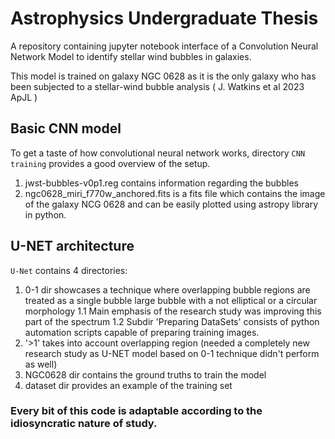 # Astrophysics Undergraduate Thesis

A repository containing jupyter notebook interface of a Convolution Neural Network Model to identify stellar wind bubbles in galaxies. 

This model is trained on galaxy NGC 0628 as it is the only galaxy who has been subjected to a stellar-wind bubble analysis ( J. Watkins et al 2023 ApJL )

## Basic CNN model

To get a taste of how convolutional neural network works, directory `CNN training` provides a good overview of the setup.

1. jwst-bubbles-v0p1.reg contains information regarding the bubbles
2. ngc0628_miri_f770w_anchored.fits is a fits file which contains the image of the galaxy NCG 0628 and can be easily plotted using astropy library in python.


## U-NET architecture

`U-Net` contains 4 directories:
1. 0-1 dir showcases a technique where overlapping bubble regions are treated as a single bubble large bubble with a not elliptical or a circular morphology
     1.1 Main emphasis of the research study was improving this part of the spectrum
     1.2 Subdir 'Preparing DataSets' consists of python automation scripts capable of
          preparing training images.
3. '>1' takes into account overlapping region (needed a completely new research study as U-NET model based on 0-1 technique didn't perform as well)
4. NGC0628 dir contains the ground truths to train the model
5. dataset dir provides an example of the training set

### Every bit of this code is adaptable according to the idiosyncratic nature of study. 
